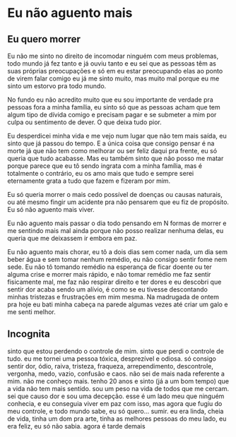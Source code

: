 # Eu não aguento mais  
## Eu quero morrer

Eu não me sinto no direito de incomodar ninguém com meus problemas, todo mundo já fez tanto e já ouviu tanto e eu sei que as pessoas têm as suas próprias preocupações e só em eu estar preocupando elas ao ponto de virem falar comigo eu já me sinto muito, mas muito mal porque eu me sinto um estorvo pra todo mundo.

No fundo eu não acredito muito que eu sou importante de verdade pra pessoas fora a minha família, eu sinto só que as pessoas acham que tem algum tipo de dívida comigo e precisam pagar e se submeter a mim por culpa ou sentimento de dever. O que deixa tudo pior.

Eu desperdicei minha vida e me vejo num lugar que não tem mais saída, eu sinto que já passou do tempo. E a única coisa que consigo pensar é na morte já que não tem como melhorar ou ser feliz daqui pra frente, eu só queria que tudo acabasse. Mas eu também sinto que não posso me matar porque parece que eu tô sendo ingrata com a minha família, mas é totalmente o contrário, eu os amo mais que tudo e sempre serei eternamente grata a tudo que fazem e fizeram por mim.

Eu só queria morrer o mais cedo possível de doenças ou causas naturais, ou até mesmo fingir um acidente pra não pensarem que eu fiz de propósito. Eu só não aguento mais viver.

Eu não aguento mais passar o dia todo pensando em N formas de morrer e me sentindo mais mal ainda porque não posso realizar nenhuma delas, eu queria que me deixassem ir embora em paz.

Eu não aguento mais chorar, eu tô a dois dias sem comer nada, um dia sem beber água e sem tomar nenhum remédio, eu não consigo sentir fome nem sede. Eu não tô tomando remédio na esperança de ficar doente ou ter alguma crise e morrer mais rápido, e não tomar remédio me faz sentir fisicamente mal, me faz não respirar direito e ter dores e eu descobri que sentir dor acaba sendo um alívio, é como se eu tivesse descontando minhas tristezas e frustrações em mim mesma. Na madrugada de ontem pra hoje eu bati minha cabeça na parede algumas vezes até criar um galo e me senti melhor.

## Incognita

sinto que estou perdendo o controle de mim. sinto que perdi o controle de tudo. eu me tornei uma pessoa tóxica, desprezível e odiosa. só consigo sentir dor, ódio, raiva, tristeza, fraqueza, arrependimento, descontrole, vergonha, medo, vazio, confusão e caos. não sei de mais nada referente a mim. não me conheço mais. tenho 20 anos e sinto (já a um bom tempo) que a vida não tem mais sentido. sou um peso na vida de todos que me cercam. sei que causo dor e sou uma decepção. esse é um lado meu que ninguém conhecia, e eu conseguia viver em paz com isso, mas agora que fugiu do meu controle, e todo mundo sabe, eu só quero... sumir. eu era linda, cheia de vida, tinha um dom pra arte, tinha as melhores pessoas do meu lado, eu era feliz, eu só não sabia. agora é tarde demais

